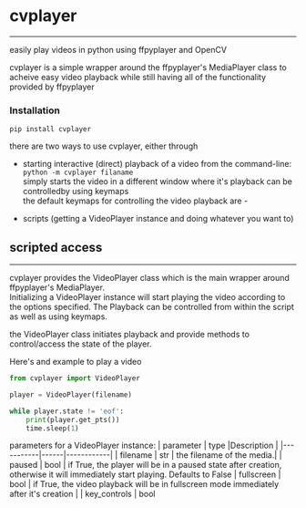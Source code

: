 # cvplayer
---
easily play videos in python using ffpyplayer and OpenCV

cvplayer is a simple wrapper around the ffpyplayer's MediaPlayer class to acheive easy video playback while still having all of the functionality provided by ffpyplayer

### Installation
```
pip install cvplayer
```

there are two ways to use cvplayer, either through
* starting interactive (direct) playback of a video from the command-line: \
```python -m cvplayer filaname``` \
simply starts the video in a different window where it's playback can be controlledby using keymaps \
the default keymaps for controlling the video playback are -

* scripts (getting a VideoPlayer instance and doing whatever you want to)

## scripted access
---
cvplayer provides the VideoPlayer class which is the main wrapper around ffpyplayer's MediaPlayer. \
Initializing a VideoPlayer instance will start playing the video according to the options specified. The Playback can be controlled from within the script as well as using keymaps.

the VideoPlayer class initiates playback and provide methods to control/access the state of the player.

Here's and example to play a video 
```py 
from cvplayer import VideoPlayer

player = VideoPlayer(filename)

while player.state != 'eof':
    print(player.get_pts())
    time.sleep(1)
```

parameters for a VideoPlayer instance:
| parameter | type |Description |
|-----------|------|------------|
| filename | str | the filename of the media.|
| paused | bool | if True, the player will be in a paused state after creation, otherwise it will immediately start playing. Defaults to False
| fullscreen | bool | if True, the video playback will be in fullscreen mode immediately after it's creation |
| key_controls | bool